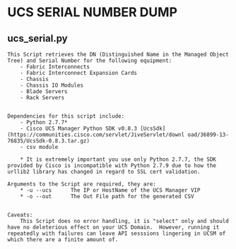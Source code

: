 UCS SERIAL NUMBER DUMP
======================

ucs_serial.py
-------------

    This Script retrieves the DN (Distinguished Name in the Managed Object Tree) and Serial Number for the following equipment:
        - Fabric Interconnects
        - Fabric Interconnect Expansion Cards
        - Chassis
        - Chassis IO Modules
        - Blade Servers
        - Rack Servers


    Dependencies for this script include:
        - Python 2.7.7*
        - Cisco UCS Manager Python SDK v0.8.3 [UcsSdk](https://communities.cisco.com/servlet/JiveServlet/downl oad/36899-13-76835/UcsSdk-0.8.3.tar.gz)
        - csv module

        * It is extremely important you use only Python 2.7.7, the SDK provided by Cisco is incompatible with Python 2.7.9 due to how the urllib2 library has changed in regard to SSL cert validation.

    Arguments to the Script are required, they are:
        * -u --ucs      The IP or HostName of the UCS Manager VIP
        * -o --out      The Out File path for the generated CSV


    Caveats:
        This Script does no error handling, it is "select" only and should have no deleterious effect on your UCS Domain.  However, running it repeatedly with failures can leave API sesssions lingering in UCSM of which there are a finite amount of.

